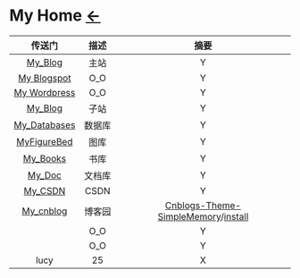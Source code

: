 # My Home  [←](index.md)

| 传送门 | 描述 | 摘要 |
|:---:|:---:|:---:|
| [My_Blog](https://ambroseren.github.io) | 主站 | Y |
| [My Blogspot](https://ambroseren.blogspot.com/) | O_O | Y |
| [My Wordpress](https://ambroserencn.wordpress.com/) | O_O | Y |
| [My_Blog](https://ambroserencn.gitlab.io/ambroserencn/) | 子站 | Y |
| [My_Databases](https://ambroseren.github.io/test/) | 数据库 | Y |
| [MyFigureBed](https://cdn.jsdelivr.net/gh/AmbroseRen/Picture@master/) | 图库 | Y |
| [My_Books](https://catbox.moe/c/e64kjk#) | 书库 | Y |
| [My_Doc](https://app.gitbook.com/@ambroserencn/s/ambroseren/) | 文档库 | Y |
| [My_CSDN](https://blog.csdn.net/Ambrose_Ren) | CSDN | Y |
| [My_cnblog](https://www.cnblogs.com/rensi/) | 博客园 | [Cnblogs-Theme-SimpleMemory](https://github.com/BNDong/Cnblogs-Theme-SimpleMemory)/[install](https://bndong.github.io/Cnblogs-Theme-SimpleMemory/v1.1/#/Docs/GettingStarted/install) |
| []() | O_O | Y |
| []() | O_O | Y |
| lucy | 25 | X |
